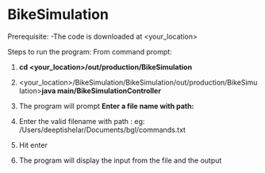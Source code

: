 # BikeSimulation
Prerequisite:
-The code is downloaded at <your_location>

Steps to run the program:
From command prompt:
1. **cd <your_location>/out/production/BikeSimulation**

2. <your_location>/BikeSimulation/BikeSimulation/out/production/BikeSimulation>**java main/BikeSimulationController**

3. The program will prompt **Enter a file name with path:**

4. Enter the valid filename with path : eg: /Users/deeptishelar/Documents/bgl/commands.txt

5. Hit enter

6. The program will display the input from the file and the output


